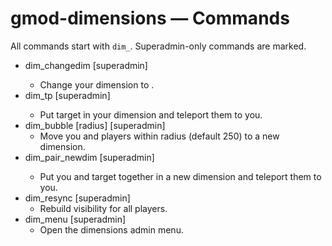 # gmod-dimensions — Commands

All commands start with `dim_`. Superadmin-only commands are marked.

- dim_changedim <id>  [superadmin]
  - Change your dimension to <id>.
- dim_tp <target>  [superadmin]
  - Put target in your dimension and teleport them to you.
- dim_bubble [radius]  [superadmin]
  - Move you and players within radius (default 250) to a new dimension.
- dim_pair_newdim <target>  [superadmin]
  - Put you and target together in a new dimension and teleport them to you.
- dim_resync  [superadmin]
  - Rebuild visibility for all players.
- dim_menu  [superadmin]
  - Open the dimensions admin menu.
